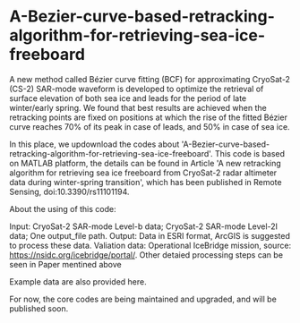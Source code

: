 # A-Bezier-curve-based-retracking-algorithm-for-retrieving-sea-ice-freeboard

A new method called Bézier curve fitting (BCF) for approximating CryoSat-2 (CS-2) SAR-mode waveform is developed to optimize the retrieval of surface elevation of both sea ice and leads for the period of late winter/early spring. We found that best results are achieved when the retracking points are fixed on positions at which the rise of the fitted Bézier curve reaches 70% of its peak in case of leads, and 50% in case of sea ice.

In this place, we updownload the codes about 'A-Bezier-curve-based-retracking-algorithm-for-retrieving-sea-ice-freeboard'. This code is based on MATLAB platform, the details can be found in Article 'A new retracking algorithm for retrieving sea ice freeboard from CryoSat-2 radar altimeter data during winter-spring transition', which has been published in Remote Sensing, doi:10.3390/rs11101194.

About the using of this code:

Input: CryoSat-2 SAR-mode Level-b data; CryoSat-2 SAR-mode Level-2I data; One output_file path.
Output: Data in ESRI format, ArcGIS is suggested to process these data.
Valiation data: Operational IceBridge mission, source: https://nsidc.org/icebridge/portal/.
Other detaied processing steps can be seen in Paper mentined above

Example data are also provided here.

For now, the core codes are being maintained and upgraded, and will be published soon.

